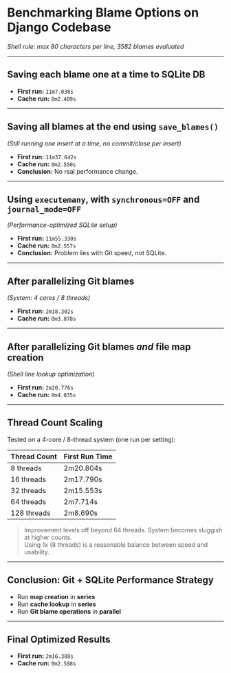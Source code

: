 # Benchmarking Blame Options on Django Codebase  
*Shell rule: max 80 characters per line, 3582 blames evaluated*

---

## Saving each blame one at a time to SQLite DB
- **First run:** `11m7.030s`  
- **Cache run:** `0m2.409s`

---

## Saving all blames at the end using `save_blames()`  
*(Still running one insert at a time, no commit/close per insert)*
- **First run:** `11m37.642s`  
- **Cache run:** `0m2.550s`  
- **Conclusion:** No real performance change.

---

## Using `executemany`, with `synchronous=OFF` and `journal_mode=OFF`
*(Performance-optimized SQLite setup)*
- **First run:** `11m55.330s`  
- **Cache run:** `0m2.557s`  
- **Conclusion:** Problem lies with Git speed, not SQLite.

---

## After parallelizing Git blames  
*(System: 4 cores / 8 threads)*
- **First run:** `2m18.302s`  
- **Cache run:** `0m3.878s`

---

## After parallelizing Git blames *and* file map creation  
*(Shell line lookup optimization)*
- **First run:** `2m20.776s`  
- **Cache run:** `0m4.035s`

---

## Thread Count Scaling  
Tested on a 4-core / 8-thread system (one run per setting):

| Thread Count | First Run Time |
|--------------|----------------|
| 8 threads    | 2m20.804s      |
| 16 threads   | 2m17.790s      |
| 32 threads   | 2m15.553s      |
| 64 threads   | 2m7.714s       |
| 128 threads  | 2m8.690s       |

> Improvement levels off beyond 64 threads. System becomes sluggish at higher counts.  
> Using 1x (8 threads) is a reasonable balance between speed and usability.

---

## Conclusion: Git + SQLite Performance Strategy

- Run **map creation** in **series**
- Run **cache lookup** in **series**
- Run **Git blame operations** in **parallel**

---

## Final Optimized Results
- **First run:** `2m16.388s`  
- **Cache run:** `0m2.588s`
